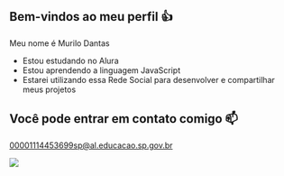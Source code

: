 ## Bem-vindos ao meu perfil 👍
 Meu nome é Murilo Dantas
 + Estou estudando no Alura
 + Estou aprendendo a linguagem JavaScript
 + Estarei utilizando essa Rede Social para desenvolver e compartilhar meus projetos
## Você pode entrar em contato comigo 📫
00001114453699sp@al.educacao.sp.gov.br

![](https://media.tenor.com/1QjmRl5VTg0AAAAi/winton-wintow-ow.gif)

